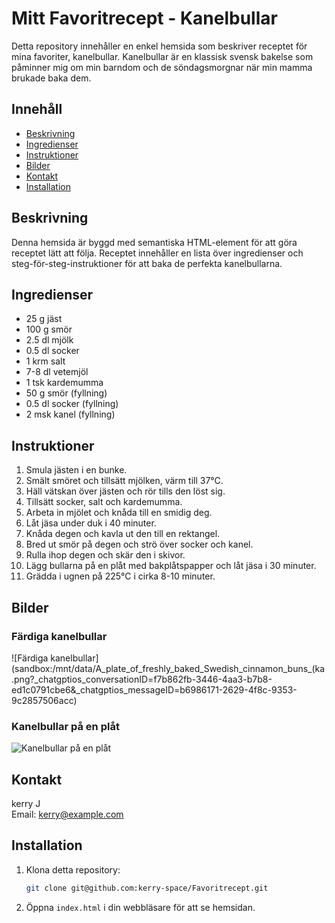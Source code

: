 # Mitt Favoritrecept - Kanelbullar

Detta repository innehåller en enkel hemsida som beskriver receptet för mina favoriter, kanelbullar. Kanelbullar är en klassisk svensk bakelse som påminner mig om min barndom och de söndagsmorgnar när min mamma brukade baka dem.

## Innehåll

- [Beskrivning](#beskrivning)
- [Ingredienser](#ingredienser)
- [Instruktioner](#instruktioner)
- [Bilder](#bilder)
- [Kontakt](#kontakt)
- [Installation](#installation)

## Beskrivning

Denna hemsida är byggd med semantiska HTML-element för att göra receptet lätt att följa. Receptet innehåller en lista över ingredienser och steg-för-steg-instruktioner för att baka de perfekta kanelbullarna.

## Ingredienser

- 25 g jäst
- 100 g smör
- 2.5 dl mjölk
- 0.5 dl socker
- 1 krm salt
- 7-8 dl vetemjöl
- 1 tsk kardemumma
- 50 g smör (fyllning)
- 0.5 dl socker (fyllning)
- 2 msk kanel (fyllning)

## Instruktioner

1. Smula jästen i en bunke.
2. Smält smöret och tillsätt mjölken, värm till 37°C.
3. Häll vätskan över jästen och rör tills den löst sig.
4. Tillsätt socker, salt och kardemumma.
5. Arbeta in mjölet och knåda till en smidig deg.
6. Låt jäsa under duk i 40 minuter.
7. Knåda degen och kavla ut den till en rektangel.
8. Bred ut smör på degen och strö över socker och kanel.
9. Rulla ihop degen och skär den i skivor.
10. Lägg bullarna på en plåt med bakplåtspapper och låt jäsa i 30 minuter.
11. Grädda i ugnen på 225°C i cirka 8-10 minuter.

## Bilder

### Färdiga kanelbullar
![Färdiga kanelbullar](sandbox:/mnt/data/A_plate_of_freshly_baked_Swedish_cinnamon_buns_(ka.png?_chatgptios_conversationID=f7b862fb-3446-4aa3-b7b8-ed1c0791cbe6&_chatgptios_messageID=b6986171-2629-4f8c-9353-9c2857506acc)

### Kanelbullar på en plåt
![Kanelbullar på en plåt](./Färdigt-kanelbullar.webp)

## Kontakt

kerry J  
Email: kerry@example.com

## Installation

1. Klona detta repository:
    ```sh
    git clone git@github.com:kerry-space/Favoritrecept.git
    ```
2. Öppna `index.html` i din webbläsare för att se hemsidan.